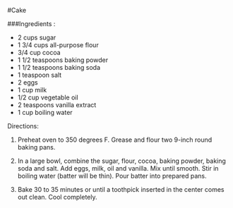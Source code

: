 #Cake

###Ingredients
:
 * 2 cups sugar
 * 1 3/4 cups all-purpose flour
 * 3/4 cup cocoa
 * 1 1/2 teaspoons baking powder
 * 1 1/2 teaspoons baking soda
 * 1 teaspoon salt
 * 2 eggs
 * 1 cup milk
 * 1/2 cup vegetable oil
 * 2 teaspoons vanilla extract
 * 1 cup boiling water

Directions:
 1. Preheat oven to 350 degrees F. Grease and flour two 9-inch round baking
    pans.
 
 2. In a large bowl, combine the sugar, flour, cocoa, baking powder, baking soda
    and salt.  Add eggs, milk, oil and vanilla. Mix until smooth.  Stir in
    boiling water (batter will be thin). Pour batter into prepared pans.
 
 3. Bake 30 to 35 minutes or until a toothpick inserted in the center comes out
    clean. Cool completely.

